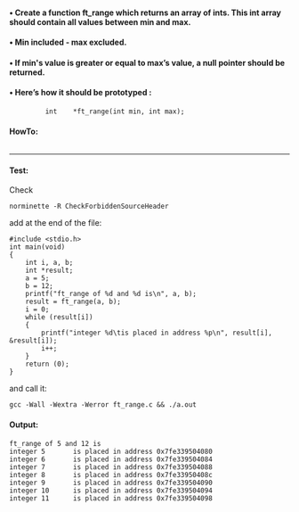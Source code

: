 #### • Create a function ft_range which returns an array of ints. This int array should contain all values between min and max.
#### • Min included - max excluded.
#### • If min's value is greater or equal to max’s value, a null pointer should be returned.
#### • Here’s how it should be prototyped :
```
         int	*ft_range(int min, int max);
```
#### HowTo:
```

```
--------  
#### Test:
Check
```
norminette -R CheckForbiddenSourceHeader 
```
add at the end of the file:
```
#include <stdio.h>
int	main(void)
{
	int i, a, b;
	int	*result;
	a = 5;
	b = 12;
	printf("ft_range of %d and %d is\n", a, b);
	result = ft_range(a, b);
	i = 0;
	while (result[i])
	{
		printf("integer %d\tis placed in address %p\n", result[i], &result[i]);
		i++;
	}
	return (0);
}
```
and call it:
```
gcc -Wall -Wextra -Werror ft_range.c && ./a.out
```
#### Output:
```
ft_range of 5 and 12 is
integer 5       is placed in address 0x7fe339504080
integer 6       is placed in address 0x7fe339504084
integer 7       is placed in address 0x7fe339504088
integer 8       is placed in address 0x7fe33950408c
integer 9       is placed in address 0x7fe339504090
integer 10      is placed in address 0x7fe339504094
integer 11      is placed in address 0x7fe339504098
```